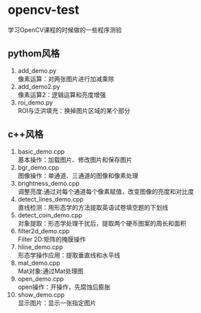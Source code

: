 # opencv-test
学习OpenCV课程的时候做的一些程序测验  
## pythom风格  
1. add_demo.py  
像素运算：对两张图片进行加减乘除  
2. add_demo2.py  
像素运算2：逻辑运算和亮度增强  
3. roi_demo.py  
ROI与泛洪填充：换掉图片区域的某个部分    
## c++风格 
1. basic_demo.cpp  
基本操作：加载图片、修改图片和保存图片    
2. bgr_demo.cpp  
图像操作：单通道、三通道的图像和像素处理      
3. brightness_demo.cpp  
调整亮度:通过对每个通道每个像素赋值，改变图像的亮度和对比度    
4. detect_lines_demo.cpp  
直线检测：用形态学的方法提取英语试卷填空题的下划线  
5. detect_coin_demo.cpp  
对象提取：形态学处理干扰后，提取两个硬币图案的周长和面积  
6. filter2d_demo.cpp  
Filter 2D:矩阵的掩膜操作  
7. hline_demo.cpp  
形态学操作应用：提取垂直线和水平线
8. mat_demo.cpp  
Mat对象:通过Mat处理图  
9. open_demo.cpp   
open操作：开操作，先腐蚀后膨胀  
10. show_demo.cpp  
显示图片：显示一张指定图片  

